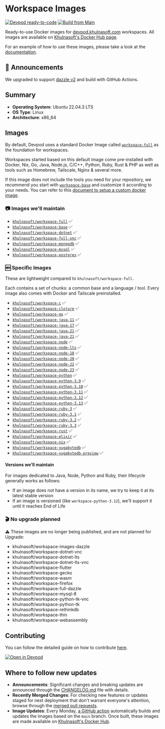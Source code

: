 # Workspace Images

[![Devpod ready-to-code](https://img.shields.io/badge/Devpod-ready--to--code-908a85?logo=devpod)](https://devpod.khulnasoft.com/#https://github.com/khulnasoft/workspace-images)
[![Build from Main](https://github.com/khulnasoft/workspace-images/actions/workflows/push-main.yml/badge.svg)](https://github.com/khulnasoft/workspace-images/actions/workflows/push-main.yml)

Ready-to-use Docker images for [devpod.khulnasoft.com](https://www.devpod.khulnasoft.com) workspaces.
All images are available on [Khulnasoft's Docker Hub page](https://hub.docker.com/u/khulnasoft).

For an example of how to use these images, please take a look at the [documentation](https://www.devpod.khulnasoft.com/docs/configure/workspaces/workspace-image#configure-a-public-docker-image).

## 📢 Announcements

We upgraded to support [dazzle v2](https://github.com/khulnasoft/dazzle) and build with GitHub Actions.

## Summary

- **Operating System**: Ubuntu 22.04.3 LTS
- **OS Type**: Linux
- **Architecture**: x86_64

## Images

By default, Devpod uses a standard Docker Image called
[`workspace-full`](https://github.com/khulnasoft/workspace-images/blob/HEAD/dazzle.yaml#L23) as the foundation for workspaces.

Workspaces started based on this default image come pre-installed with
Docker, Nix, Go, Java, Node.js, C/C++, Python, Ruby, Rust & PHP as well as tools such as Homebrew, Tailscale, Nginx & several more.

If this image does not include the tools you need for your repository, we recommend you start with
[`workspace-base`](https://github.com/khulnasoft/workspace-images/blob/HEAD/dazzle.yaml#L3) and customize it according to your needs.
You can refer to this [document to setup a custom docker image](https://www.devpod.khulnasoft.com/docs/configure/workspaces/workspace-image).

### 📷 Images we'll maintain

- [`khulnasoft/workspace-full`](https://hub.docker.com/r/khulnasoft/workspace-full) ✅
- [`khulnasoft/workspace-base`](https://hub.docker.com/r/khulnasoft/workspace-base) ✅
- [`khulnasoft/workspace-dotnet`](https://hub.docker.com/r/khulnasoft/workspace-dotnet) ✅
- [`khulnasoft/workspace-full-vnc`](https://hub.docker.com/r/khulnasoft/workspace-full-vnc) ✅
- [`khulnasoft/workspace-mongodb`](https://hub.docker.com/r/khulnasoft/workspace-mongodb) ✅
- [`khulnasoft/workspace-mysql`](https://hub.docker.com/r/khulnasoft/workspace-mysql) ✅
- [`khulnasoft/workspace-postgres`](https://hub.docker.com/r/khulnasoft/workspace-postgres) ✅

### 🆕 Specific Images

These are lightweight compared to `khulnasoft/workspace-full`.

Each contains a set of chunks: a common base and a language / tool. Every image also comes with Docker and Tailscale preinstalled.

- [`khulnasoft/workspace-c`](https://hub.docker.com/r/khulnasoft/workspace-c) ✅
- [`khulnasoft/workspace-clojure`](https://hub.docker.com/r/khulnasoft/workspace-clojure) ✅
- [`khulnasoft/workspace-go`](https://hub.docker.com/r/khulnasoft/workspace-go) ✅
- [`khulnasoft/workspace-java-11`](https://hub.docker.com/r/khulnasoft/workspace-java-11) ✅
- [`khulnasoft/workspace-java-17`](https://hub.docker.com/r/khulnasoft/workspace-java-17) ✅
- [`khulnasoft/workspace-java-21`](https://hub.docker.com/r/khulnasoft/workspace-java-21) ✅
- [`khulnasoft/workspace-java-21`](https://hub.docker.com/r/khulnasoft/workspace-java-23) ✅
- [`khulnasoft/workspace-node`](https://hub.docker.com/r/khulnasoft/workspace-node) ✅
- [`khulnasoft/workspace-node-lts`](https://hub.docker.com/r/khulnasoft/workspace-node-lts) ✅
- [`khulnasoft/workspace-node-18`](https://hub.docker.com/r/khulnasoft/workspace-node-18) ✅
- [`khulnasoft/workspace-node-20`](https://hub.docker.com/r/khulnasoft/workspace-node-20) ✅
- [`khulnasoft/workspace-node-22`](https://hub.docker.com/r/khulnasoft/workspace-node-22) ✅
- [`khulnasoft/workspace-node-23`](https://hub.docker.com/r/khulnasoft/workspace-node-23) ✅
- [`khulnasoft/workspace-python`](https://hub.docker.com/r/khulnasoft/workspace-python) ✅
- [`khulnasoft/workspace-python-3.9`](https://hub.docker.com/r/khulnasoft/workspace-python-3.9) ✅
- [`khulnasoft/workspace-python-3.10`](https://hub.docker.com/r/khulnasoft/workspace-python-3.10) ✅
- [`khulnasoft/workspace-python-3.11`](https://hub.docker.com/r/khulnasoft/workspace-python-3.11) ✅
- [`khulnasoft/workspace-python-3.12`](https://hub.docker.com/r/khulnasoft/workspace-python-3.12) ✅
- [`khulnasoft/workspace-python-3.13`](https://hub.docker.com/r/khulnasoft/workspace-python-3.13) ✅
- [`khulnasoft/workspace-ruby-3`](https://hub.docker.com/r/khulnasoft/workspace-ruby-3) ✅
- [`khulnasoft/workspace-ruby-3.1`](https://hub.docker.com/r/khulnasoft/workspace-ruby-3.1) ✅
- [`khulnasoft/workspace-ruby-3.2`](https://hub.docker.com/r/khulnasoft/workspace-ruby-3.2) ✅
- [`khulnasoft/workspace-ruby-3.3`](https://hub.docker.com/r/khulnasoft/workspace-ruby-3.3) ✅
- [`khulnasoft/workspace-rust`](https://hub.docker.com/r/khulnasoft/workspace-rust) ✅
- [`khulnasoft/workspace-elixir`](https://hub.docker.com/r/khulnasoft/workspace-elixir) ✅
- [`khulnasoft/workspace-nix`](https://hub.docker.com/r/khulnasoft/workspace-nix) ✅
- [`khulnasoft/workspace-yugabytedb`](https://hub.docker.com/r/khulnasoft/workspace-yugabytedb) ✅
- [`khulnasoft/workspace-yugabytedb-preview`](https://hub.docker.com/r/khulnasoft/workspace-yugabytedb-preview) ✅

#### Versions we'll maintain

For images dedicated to Java, Node, Python and Ruby, their lifecycle generally works as follows:

- If an image does not have a version in its name, we try to keep it at its latest stable version
- If an image is versioned (like `workspace-python-3.12`), we'll support it until it reaches End of Life

### 🎬 No upgrade planned

⚠️ These images are no longer being published, and are not planned for Upgrade:

- khulnasoft/workspace-images-dazzle
- khulnasoft/workspace-dotnet-vnc
- khulnasoft/workspace-dotnet-lts
- khulnasoft/workspace-dotnet-lts-vnc
- khulnasoft/workspace-flutter
- khulnasoft/workspace-gecko
- khulnasoft/workspace-wasm
- khulnasoft/workspace-firefox
- khulnasoft/workspace-full-dazzle
- khulnasoft/workspace-mysql-8
- khulnasoft/workspace-python-tk-vnc
- khulnasoft/workspace-python-tk
- khulnasoft/workspace-rethinkdb
- khulnasoft/workspace-thin
- khulnasoft/workspace-webassembly

## Contributing

You can follow the detailed guide on how to contribute [here](CONTRIBUTING.md).

[![Open in Devpod](https://devpod.khulnasoft.com/button/open-in-gitpod.svg)](https://devpod.khulnasoft.com/#https://github.com/khulnasoft/workspace-images)

## Where to follow new updates

- **Announcements**: Significant changes and breaking updates are announced through the [CHANGELOG.md](/CHANGELOG.md) file with details.
- **Recently Merged Changes**: For checking new features or updates staged for next deployment that don't warrant everyone's attention, browse through the [merged pull requests](https://github.com/khulnasoft/workspace-images/pulls?q=is%3Apr+is%3Amerged).
- **Image Updates**: Every Monday, [a GitHub action](https://github.com/khulnasoft/workspace-images/actions/workflows/dockerhub-release.yml?query=is%3Asuccess) automatically builds and updates the images based on the `main` branch. Once built, these images are made available on [Khulnasoft's Docker Hub](https://hub.docker.com/u/khulnasoft).
